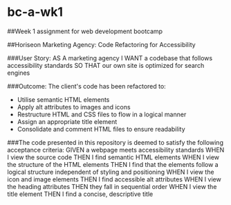 # bc-a-wk1
##Week 1 assignment for web development bootcamp

##Horiseon Marketing Agency: Code Refactoring for Accessibility

###User Story:
  AS A marketing agency
  I WANT a codebase that follows accessibility standards
  SO THAT our own site is optimized for search engines
  
###Outcome:
  The client's code has been refactored to:
  - Utilise semantic HTML elements
  - Apply alt attributes to images and icons
  - Restructure HTML and CSS files to flow in a logical manner
  - Assign an appropriate title element
  - Consolidate and comment HTML files to ensure readability

###The code presented in this repository is deemed to satisfy the following acceptance criteria:
  GIVEN a webpage meets accessibility standards
  WHEN I view the source code
  THEN I find semantic HTML elements
  WHEN I view the structure of the HTML elements
  THEN I find that the elements follow a logical structure independent of styling and positioning
  WHEN I view the icon and image elements
  THEN I find accessible alt attributes
  WHEN I view the heading attributes
  THEN they fall in sequential order
  WHEN I view the title element
  THEN I find a concise, descriptive title

